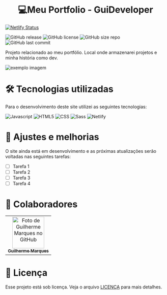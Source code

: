 <h1 align="center"><strong>💻Meu Portfolio - GuiDeveloper</strong></h1>

[![Netlify Status](https://api.netlify.com/api/v1/badges/7808df78-4ac5-4317-9e54-a7e22fae480e/deploy-status)](https://app.netlify.com/sites/guideveloper/deploys)

![GitHub release](https://img.shields.io/github/v/release/guirodriguezz/guideveloper?include_prereleases&style=for-the-badge)
![GitHub license](https://img.shields.io/github/license/guirodriguezz/guideveloper?style=for-the-badge)
![GitHub size repo](https://img.shields.io/github/repo-size/guirodriguezz/guideveloper?style=for-the-badge)
![GitHub last commit](https://img.shields.io/github/last-commit/guirodriguezz/guideveloper?style=for-the-badge)

Projeto relacionado ao meu portfólio. Local onde armazenarei projetos e minha história como dev.

<img src="https://raw.githubusercontent.com/iuricode/README-template/main/README-repository/exemplo-image.png" alt="exemplo imagem">

<h1 align="left"><strong>🛠 Tecnologias utilizadas</strong></h1>

Para o desenvolvimento deste site utilizei as seguintes tecnologias:

<p align="left">
  <img src="https://img.shields.io/badge/JavaScript-F7DF1E?style=for-the-badge&logo=javascript&logoColor=black" alt="Javascript"/>
  <img src="https://img.shields.io/badge/HTML-239120?style=for-the-badge&logo=html5&logoColor=white" alt="HTML5"/>
  <img src="https://img.shields.io/badge/CSS-239120?&style=for-the-badge&logo=css3&logoColor=white" alt="CSS"/>
  <img src="https://img.shields.io/badge/Sass-CC6699?style=for-the-badge&logo=sass&logoColor=white" alt="Sass"/>
  <img src="https://img.shields.io/badge/Netlify-00C7B7?style=for-the-badge&logo=netlify&logoColor=white" alt="Netlify"/>
  
</p>

<h1 align="left"><strong>📌 Ajustes e melhorias</strong></h1>

O site ainda está em desenvolvimento e as próximas atualizações serão voltadas nas seguintes tarefas:

- [ ] Tarefa 1
- [ ] Tarefa 2
- [ ] Tarefa 3
- [ ] Tarefa 4

<h1 align="left"><strong>🤝 Colaboradores</strong></h1>

<table>
  <tr>
    <td align="center">
      <a href="#">
        <img src="https://avatars2.githubusercontent.com/u/32783994?s=460&u=2addef7630c3998e12be9a29432a2328d33e0ef0&v=4" width="100px;" alt="Foto de Guilherme Marques no GitHub"/><br>
        <sub>
          <b>Guilherme Marques</b>
        </sub>
      </a>
    </td>
  </tr>
</table>

<h1 align="left"><strong>📝 Licença</strong></h1>

Esse projeto está sob licença. Veja o arquivo [LICENÇA](LICENSE) para mais detalhes.
